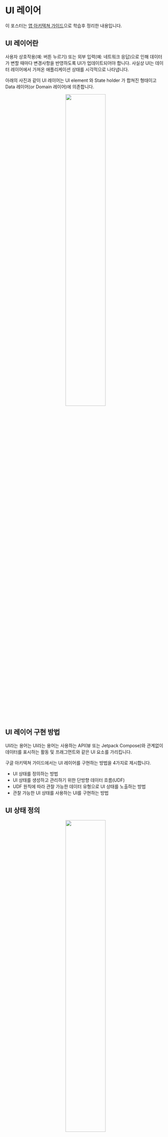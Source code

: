 # UI 레이어

이 포스터는 [앱 아키텍쳐 가이드](https://developer.android.com/jetpack/guide?hl=ko)으로 학습후 정리한 내용입니다.

## UI 레이어란
사용자 상호작용(예: 버튼 누르기) 또는 외부 입력(예: 네트워크 응답)으로 인해 데이터가 변할 때마다 변경사항을 반영하도록 UI가 업데이트되어야 합니다. 사실상 UI는 데이터 레이어에서 가져온 애플리케이션 상태를 시각적으로 나타냅니다. 

아래의 사진과 같이 UI 레이어는 UI element 와 State holder 가 합쳐진 형태이고 Data 레이어(or Domain 레이어)에 의존합니다.


<div align="center">
<img src = "https://user-images.githubusercontent.com/48902047/150626326-5641c94d-19fd-4195-b568-1a7958f57f0b.png" width="50%" height="50%">
</div>

## UI 레이어 구현 방법
UI라는 용어는 UI라는 용어는 사용하는 API(뷰 또는 Jetpack Compose)와 관계없이 데이터를 표시하는 활동 및 프래그먼트와 같은 UI 요소를 가리킵니다.

구글 아키텍쳐 가이드에서는 UI 레이어를 구현하는 방법을 4가지로 제시합니다.

+ UI 상태를 정의하는 방법
+ UI 상태를 생성하고 관리하기 위한 단방향 데이터 흐름(UDF)
+ UDF 원칙에 따라 관찰 가능한 데이터 유형으로 UI 상태를 노출하는 방법
+ 관찰 가능한 UI 상태를 사용하는 UI를 구현하는 방법

## UI 상태 정의

<div align="center">
<img src = "https://user-images.githubusercontent.com/48902047/150626416-d7329707-7919-4167-a602-df0f46f30a85.png" width="50%" height="50%">
</div>

위의 그림과 같이 UI는 UI Element + UI State 입니다.

그 중 UI State 는 앱에서 사용자에게 표시하는 이 정보 입니다.

이 항목은 [StatePatten 프로젝트](https://github.com/tnvnfdla1214/StatePattenSample)도 확인한 후 오시는걸 추천합니다.

State 패턴은 일반적으로 총 4가지의 형태가 있습니다.

각각의 장단점과 사용하기 좋은 프로젝트가 있지만 **구글 아키텍쳐 가이드** 에서는 State 3 를 제시해 줍니다.

ToDo에서 사용했던 State Patten을 짧게 설명을 하면

<div align="center">
<img src = "https://user-images.githubusercontent.com/48902047/150626601-414440a1-7dbc-47f6-9b71-076725cd44a4.png" width="50%" height="50%">
</div>

위의 사진은 ToDo 프로젝트의 sealed class 들 입니다.

해당 내용은 아래와 같이 해당 Ui의 상태에 따라 설정해 놓았습니다.

MVI와 가장 유사한 형태이며 의도를 파악하기 좋지만 표현하고자 하는 모든 상태를 나열해야 하기 때문에 화면이 복잡해지면 상태가 비약적으로 늘어나고 부분적인 업데이트가 불가한게 특징입니다.

 ```Kotlin
sealed class ToDoDetailState {
    object UnInitialized: ToDoDetailState()
    object Loading: ToDoDetailState()
    data class Success(
        val toDoItem: ToDoEntity
    ): ToDoDetailState()
    object Delete: ToDoDetailState()
    object Modify: ToDoDetailState()
    object Error: ToDoDetailState()
    object Write: ToDoDetailState()
}
```

가이드의 이름 규칙은 **기능 + UiState** 으로 작성합니다.

## 단방향 데이터 흐름으로 상태 관리

UI는 Data를 State에 맞춰 이벤트에 적용할 [**비지니스로직**](https://github.com/tnvnfdla1214/-Business_logic) 을 정의하고 제작해 UI 동작 로직에 적용해야 합니다. 그러기 위해서는 로직을 짜야하는데 Activity나 Fragment에 작성할 경우 UI에 부담을 주게됩니다. 또한 양향이 이루어 질 경우 테스트 등 많은 영향을 끼치게 됩니다. 그러므로 Viewmodel을 제작하여 단방향으로 흐르게 하고 Activity와 Fragment는 UI 로직만 수행하여 UI의 부담을 줄여줍니다.
(추가적으로 비지니스 로직은 Damain 레이어를 추가하면 Domain 레이어가 맡게 되고 ViewModel은 Domain 레이어와 연결하는 연결고리가 되어 더욱 커플링을 끊어내게 됩니다.)

아래 사진은 ViewModel을 추가한 Date레이어와 UI 레이어의 연결 그림입니다.

<div align="center">
<img src = "https://user-images.githubusercontent.com/48902047/150627875-dc2f6e23-e4b9-402a-aae0-50456bcf45bc.png" width="50%" height="50%">
</div>

ViewModel의 역할은 다음과 같습니다.

+ ViewModel이 UI에 사용될 상태를 보유하고 노출합니다. UI 상태는 ViewModel에 의해 변환된 애플리케이션 데이터입니다.
+ UI가 ViewModel에 사용자 이벤트를 알립니다.
+ ViewModel이 사용자 작업을 처리하고 상태를 업데이트합니다.
+ 업데이트된 상태가 렌더링할 UI에 다시 제공됩니다.
상태 변경을 야기하는 모든 이벤트에 위의 작업이 반복됩니다.

최종적으로 아래와 같은 이점을 얻게 됩니다.

+ 데이터 일관성: UI용 정보 소스가 하나입니다.
+ 테스트 가능성: 상태 소스가 분리되므로 UI와 별개로 테스트할 수 있습니다.
+ 유지 관리성: 상태 변경은 잘 정의된 패턴을 따릅니다. 즉, 변경은 사용자 이벤트 및 데이터를 가져온 소스 모두의 영향을 받습니다.

## @중요@  UI 상태 노출
우리는 ViewModel의 중요성을 알게 되었습니다. 물론 위와 같은 사항은 **Architecture Pattern** 차트에서 설명한 내용과 일치하여 이해가 쉽습니다.

중요한 부분은 이차트인데 정보가 부족해 정말 애를 많이 먹었습니다.

앞선 내용들을 토대로 ViewModel은 Activity에게 정보를 주기 위해서는 [LiveData](https://github.com/tnvnfdla1214/LiveData) (+ MutableLiveData)를 이용합니다.

그러나 LiveData또한 UI에 밀집하게 연관되어 있고 안드로이드 플렛폼이기 때문에  사용을 지양한다 합니다.

그렇기에 [StateFlow](https://github.com/tnvnfdla1214/StateFlow) 를 사용하게 되는데 링크를 따라 글을 읽어보시기 바랍니다.

이 [프로젝트 예시](https://github.com/tnvnfdla1214/User_StateFlow)를 보면

먼저 ViewModel 입니다.
 ```Kotlin
class UserViewModel
@ViewModelInject
constructor(private val userRepository: UserRepository) : ViewModel(){

    private val _expense = MutableStateFlow<State>(State.Empty)
    val expense: StateFlow<State> = _expense
    .
    .
}
```
UI에 노출되는 데이터가 비교적 간단할 때는 UI 상태 유형으로 데이터를 래핑하는 것이 좋은 경우가 많습니다. 내보낸 상태 홀더와 관련 화면/UI 요소 간의 관계를 전달하기 때문입니다. 또한 UI 요소가 더 복잡해질 때 언제나 간편하게 UI 상태 정의를 추가하여 UI 요소를 렌더링하는 데 필요한 더 많은 정보를 포함할 수 있습니다.

UiState 스트림을 만드는 일반적인 방법은 ViewModel에서 지원되는 변경 가능한 스트림을 변경 불가능한 스트림으로 노출하는 것입니다. 예를 들어 MutableStateFlow\<UiState>를 StateFlow\<UiState>로 노출합니다.

그런 다음 ViewModel은 상태를 내부적으로 변경하는 메서드를 노출하여 UI에 사용되도록 업데이트를 게시합니다. 예를 들어 비동기 작업을 실행해야 하는 경우 viewModelScope를 사용하여 코루틴을 실행하고 코루틴이 완료되면 변경 가능한 상태를 업데이트할 수 있습니다.
 
 ```Kotlin
class UserViewModel
@ViewModelInject
constructor(private val userRepository: UserRepository) : ViewModel(){
     .
     .
     init {
        viewModelScope.launch{
            _expense.value = State.Loading
            when (val response = userRepository.getUser()) {
                is Resource.Error -> _expense.value = State.Failure(response.message!!)
                is Resource.Success -> _expense.value = State.Success(response.data!!)
            }
        }
    }
    .
    .
}
```
이에 관해 StateFlow를 사용하기 위해 Secees와 Erorror등의 상태의 바뀜이 있어야 합니다.

이 프로젝트는 Resource.kr을 사용하여 상태를 정의 하였습니다.

 ```Kotlin
sealed class Resource<T>(val data: T?, val message: String?) {
    class Success<T>(data: T) : Resource<T>(data, null)
    class Error<T>(message: String) : Resource<T>(null, message)
}
```
그 후 Repository에서 해당하는 함수에 결과값에 대한 정의를 하였습니다.

 ```Kotlin
class UserRepository @Inject constructor (private val userDao: UserDao) {
    fun getUser() : Resource<List<User>> {
        return try {
            val response = userDao.getUser()
            Resource.Success(response)
        } catch (e: Exception) {
            Resource.Error(e.message ?: "에러가 발생했습니다.")
        }
    }
    .
    .
}
```
## @중요@ UI 상태 사용
UI에서 UiState 객체의 스트림을 사용하려면 사용 중인 관찰 가능한 데이터 유형에 터미널 연산자를 사용합니다. 예를 들어 LiveData의 경우 observe() 메서드를 사용하고 Kotlin 흐름의 경우 collect() 메서드나 이 메서드의 변형을 사용합니다.

UI에서 관찰 가능한 데이터 홀더를 사용할 때는 UI의 수명 주기를 고려해야 합니다. 수명 주기를 고려해야 하는 이유는 사용자에게 뷰가 표시되지 않을 때 UI가 UI 상태를 관찰해서는 안 되기 때문입니다. 이 주제에 관한 자세한 내용은 이 블로그 게시물을 참고하세요. LiveData를 사용하면 LifecycleOwner가 수명 주기 문제를 암시적으로 처리합니다. 흐름을 사용할 때는 적절한 코루틴 범위와 repeatOnLifecycle API로 처리하는 것이 가장 좋습니다.

 ```Kotlin
@AndroidEntryPoint
class MainActivity : AppCompatActivity() {
    private lateinit var recyclerView: RecyclerView
    private lateinit var userAdapter:UserAdapter
    private val userViewModel:UserViewModel by viewModels()
    override fun onCreate(savedInstanceState: Bundle?) {
        super.onCreate(savedInstanceState)
        setContentView(R.layout.activity_main)
        observe()
        .
        .
    }
    .
    .
    fun observe(){
        lifecycleScope.launch {
            userViewModel.expense.collect { event->
                when(event) {
                    is State.Loading -> {

                    }
                    is State.Success -> {
                        userAdapter.setUser(event.List as ArrayList<User>)
                    }
                    is State.Failure -> {

                    }
                    else -> {

                    }
                }
            }
        }
    }
    .
    .
}
```
